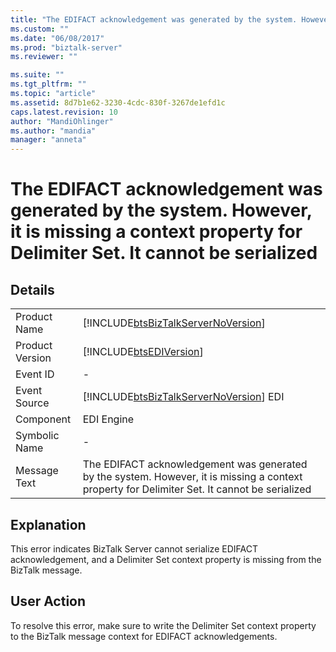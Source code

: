 ```yaml
---
title: "The EDIFACT acknowledgement was generated by the system. However, it is missing a context property for Delimiter Set. It cannot be serialized | Microsoft Docs"
ms.custom: ""
ms.date: "06/08/2017"
ms.prod: "biztalk-server"
ms.reviewer: ""

ms.suite: ""
ms.tgt_pltfrm: ""
ms.topic: "article"
ms.assetid: 8d7b1e62-3230-4cdc-830f-3267de1efd1c
caps.latest.revision: 10
author: "MandiOhlinger"
ms.author: "mandia"
manager: "anneta"
---
```

# The EDIFACT acknowledgement was generated by the system. However, it is missing a context property for Delimiter Set. It cannot be serialized
## Details  
  
|                 |                                                                                                                                               |
|-----------------|-----------------------------------------------------------------------------------------------------------------------------------------------|
|  Product Name   |                              [!INCLUDE[btsBizTalkServerNoVersion](../includes/btsbiztalkservernoversion-md.md)]                               |
| Product Version |                                          [!INCLUDE[btsEDIVersion](../includes/btsediversion-md.md)]                                           |
|    Event ID     |                                                                       -                                                                       |
|  Event Source   |                            [!INCLUDE[btsBizTalkServerNoVersion](../includes/btsbiztalkservernoversion-md.md)] EDI                             |
|    Component    |                                                                  EDI Engine                                                                   |
|  Symbolic Name  |                                                                       -                                                                       |
|  Message Text   | The EDIFACT acknowledgement was generated by the system. However, it is missing a context property for Delimiter Set. It cannot be serialized |
  
## Explanation  
 This error indicates BizTalk Server cannot serialize EDIFACT acknowledgement, and a Delimiter Set context property is missing from the BizTalk message.  
  
## User Action  
 To resolve this error, make sure to write the Delimiter Set context property to the BizTalk message context for EDIFACT acknowledgements.